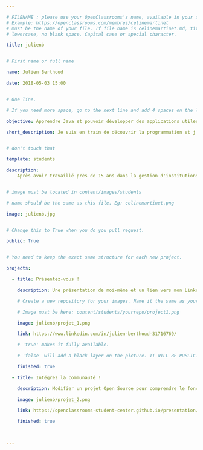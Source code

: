 ```yaml
---

# FILENAME : please use your OpenClassrooms's name, available in your url.
# Example: https://openclassrooms.com/membres/celinemartinet
# must be the name of your file. If file name is celinemartinet.md, title is celinemartinet.
# lowercase, no blank space, Capital case or special character.

title: julienb


# First name or full name

name: Julien Berthoud

date: 2018-05-03 15:00


# One line.

# If you need more space, go to the next line and add 4 spaces on the left, as in 'description'.

objective: Apprendre Java et pouvoir développer des applications utiles au plus grand nombre.

short_description: Je suis en train de découvrir la programmation et j'aime beaucoup ça! 


# don't touch that

template: students

description:
    Après avoir travaillé près de 15 ans dans la gestion d'institutions culturelles en France et en Allemagne, j'ai décidé de me lancer dans     une nouvelle aventure et de me reconvertir dans la programmation et le développement d'applications.


# image must be located in content/images/students

# name should be the same as this file. Eg: celinemartinet.png

image: julienb.jpg


# Change this to True when you do you pull request.

public: True


# You need to keep the exact same structure for each new project.

projects:

  - title: Présentez-vous !

    description: Une présentation de moi-même et un lien vers mon LinkedIn.

    # Create a new repository for your images. Name it the same as your nickname and profile picture.

    # Image must be here: content/students/yourrepo/project1.png

    image: julienb/projet_1.png

    link: https://www.linkedin.com/in/julien-berthoud-31716769/

    # 'true' makes it fully available.

    # 'false' will add a black layer on the picture. IT WILL BE PUBLIC!

    finished: true

  - title: Intégrez la communauté !

    description: Modifier un projet Open Source pour comprendre le fonctionnement de Git, de Github et des pull requests. 

    image: julienb/projet_2.png

    link: https://openclassrooms-student-center.github.io/presentation/students/Julien.html

    finished: true

  

---
```

